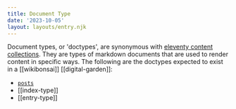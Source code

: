 ```yaml
---
title: Document Type
date: '2023-10-05'
layout: layouts/entry.njk
---
```


Document types, or 'doctypes', are synonymous with [eleventy content collections](https://www.11ty.dev/docs/collections/). They are types of markdown documents that are used to render content in specific ways. The following are the doctypes expected to exist in a [[wikibonsai]] [[digital-garden]]:

- [`posts`](https://www.11ty.dev/docs/collections/#a-blog-example)
- [[index-type]]
- [[entry-type]]
